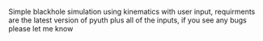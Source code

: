 Simple blackhole simulation using kinematics with user input, requirments are the latest version of pyuth plus all of the inputs, if you see any bugs please let me know
